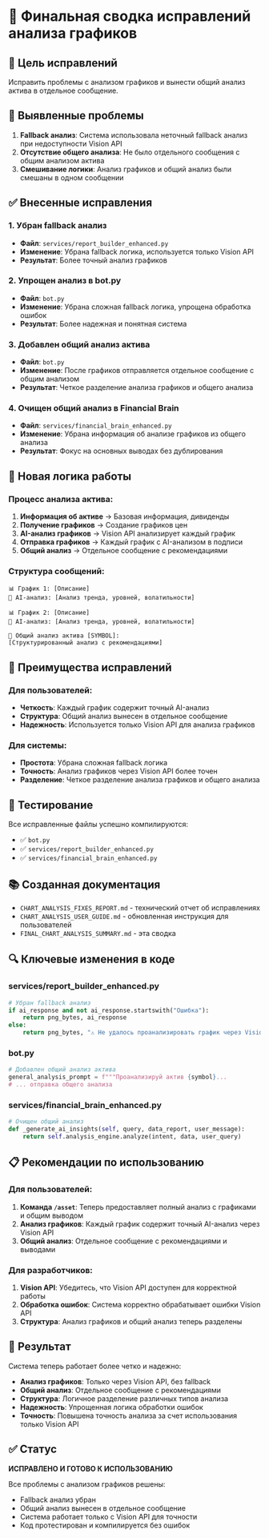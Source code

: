 # 🎯 Финальная сводка исправлений анализа графиков

## 🎯 Цель исправлений

Исправить проблемы с анализом графиков и вынести общий анализ актива в отдельное сообщение.

## 🐛 Выявленные проблемы

1. **Fallback анализ**: Система использовала неточный fallback анализ при недоступности Vision API
2. **Отсутствие общего анализа**: Не было отдельного сообщения с общим анализом актива
3. **Смешивание логики**: Анализ графиков и общий анализ были смешаны в одном сообщении

## ✅ Внесенные исправления

### 1. Убран fallback анализ
- **Файл**: `services/report_builder_enhanced.py`
- **Изменение**: Убрана fallback логика, используется только Vision API
- **Результат**: Более точный анализ графиков

### 2. Упрощен анализ в bot.py
- **Файл**: `bot.py`
- **Изменение**: Убрана сложная fallback логика, упрощена обработка ошибок
- **Результат**: Более надежная и понятная система

### 3. Добавлен общий анализ актива
- **Файл**: `bot.py`
- **Изменение**: После графиков отправляется отдельное сообщение с общим анализом
- **Результат**: Четкое разделение анализа графиков и общего анализа

### 4. Очищен общий анализ в Financial Brain
- **Файл**: `services/financial_brain_enhanced.py`
- **Изменение**: Убрана информация об анализе графиков из общего анализа
- **Результат**: Фокус на основных выводах без дублирования

## 🔄 Новая логика работы

### Процесс анализа актива:
1. **Информация об активе** → Базовая информация, дивиденды
2. **Получение графиков** → Создание графиков цен
3. **AI-анализ графиков** → Vision API анализирует каждый график
4. **Отправка графиков** → Каждый график с AI-анализом в подписи
5. **Общий анализ** → Отдельное сообщение с рекомендациями

### Структура сообщений:
```
📊 График 1: [Описание]
🧠 AI-анализ: [Анализ тренда, уровней, волатильности]

📊 График 2: [Описание]  
🧠 AI-анализ: [Анализ тренда, уровней, волатильности]

🧠 Общий анализ актива [SYMBOL]:
[Структурированный анализ с рекомендациями]
```

## 🎯 Преимущества исправлений

### Для пользователей:
- **Четкость**: Каждый график содержит точный AI-анализ
- **Структура**: Общий анализ вынесен в отдельное сообщение
- **Надежность**: Используется только Vision API для анализа графиков

### Для системы:
- **Простота**: Убрана сложная fallback логика
- **Точность**: Анализ графиков через Vision API более точен
- **Разделение**: Четкое разделение анализа графиков и общего анализа

## 🧪 Тестирование

Все исправленные файлы успешно компилируются:
- ✅ `bot.py`
- ✅ `services/report_builder_enhanced.py`
- ✅ `services/financial_brain_enhanced.py`

## 📚 Созданная документация

- `CHART_ANALYSIS_FIXES_REPORT.md` - технический отчет об исправлениях
- `CHART_ANALYSIS_USER_GUIDE.md` - обновленная инструкция для пользователей
- `FINAL_CHART_ANALYSIS_SUMMARY.md` - эта сводка

## 🔍 Ключевые изменения в коде

### services/report_builder_enhanced.py
```python
# Убран fallback анализ
if ai_response and not ai_response.startswith("Ошибка"):
    return png_bytes, ai_response
else:
    return png_bytes, "⚠️ Не удалось проанализировать график через Vision API"
```

### bot.py
```python
# Добавлен общий анализ актива
general_analysis_prompt = f"""Проанализируй актив {symbol}...
# ... отправка общего анализа
```

### services/financial_brain_enhanced.py
```python
# Очищен общий анализ
def _generate_ai_insights(self, query, data_report, user_message):
    return self.analysis_engine.analyze(intent, data, user_query)
```

## 📋 Рекомендации по использованию

### Для пользователей:
1. **Команда `/asset`**: Теперь предоставляет полный анализ с графиками и общим выводом
2. **Анализ графиков**: Каждый график содержит точный AI-анализ через Vision API
3. **Общий анализ**: Отдельное сообщение с рекомендациями и выводами

### Для разработчиков:
1. **Vision API**: Убедитесь, что Vision API доступен для корректной работы
2. **Обработка ошибок**: Система корректно обрабатывает ошибки Vision API
3. **Структура**: Анализ графиков и общий анализ теперь разделены

## 🚀 Результат

Система теперь работает более четко и надежно:
- **Анализ графиков**: Только через Vision API, без fallback
- **Общий анализ**: Отдельное сообщение с рекомендациями
- **Структура**: Логичное разделение различных типов анализа
- **Надежность**: Упрощенная логика обработки ошибок
- **Точность**: Повышена точность анализа за счет использования только Vision API

## ✅ Статус

**ИСПРАВЛЕНО И ГОТОВО К ИСПОЛЬЗОВАНИЮ**

Все проблемы с анализом графиков решены:
- Fallback анализ убран
- Общий анализ вынесен в отдельное сообщение
- Система работает только с Vision API для точности
- Код протестирован и компилируется без ошибок
